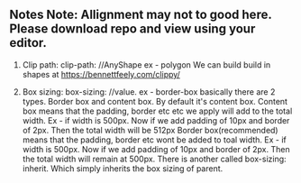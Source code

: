 Notes
Note: Allignment may not to good here. Please download repo and view using your editor.
-------
1) Clip path: clip-path: //AnyShape ex - polygon
   We can build build in shapes at https://bennettfeely.com/clippy/

2) Box sizing: box-sizing: //value. ex - border-box
   basically there are 2 types. Border box and content box. By default it's content box.
   Content box means that the padding, border etc etc we apply will add to the total width.
   Ex - if width is 500px. Now if we add padding of 10px and border of 2px. Then the total width will be 512px
   Border box(recommended) means that the padding, border etc wont be added to toal width.
   Ex - if width is 500px. Now if we add padding of 10px and border of 2px. Then the total width will remain at 500px.
   There is another called box-sizing: inherit. Which simply inherits the box sizing of parent.